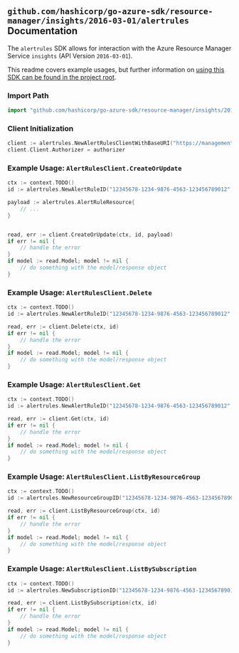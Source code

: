 
## `github.com/hashicorp/go-azure-sdk/resource-manager/insights/2016-03-01/alertrules` Documentation

The `alertrules` SDK allows for interaction with the Azure Resource Manager Service `insights` (API Version `2016-03-01`).

This readme covers example usages, but further information on [using this SDK can be found in the project root](https://github.com/hashicorp/go-azure-sdk/tree/main/docs).

### Import Path

```go
import "github.com/hashicorp/go-azure-sdk/resource-manager/insights/2016-03-01/alertrules"
```


### Client Initialization

```go
client := alertrules.NewAlertRulesClientWithBaseURI("https://management.azure.com")
client.Client.Authorizer = authorizer
```


### Example Usage: `AlertRulesClient.CreateOrUpdate`

```go
ctx := context.TODO()
id := alertrules.NewAlertRuleID("12345678-1234-9876-4563-123456789012", "example-resource-group", "alertRuleValue")

payload := alertrules.AlertRuleResource{
	// ...
}


read, err := client.CreateOrUpdate(ctx, id, payload)
if err != nil {
	// handle the error
}
if model := read.Model; model != nil {
	// do something with the model/response object
}
```


### Example Usage: `AlertRulesClient.Delete`

```go
ctx := context.TODO()
id := alertrules.NewAlertRuleID("12345678-1234-9876-4563-123456789012", "example-resource-group", "alertRuleValue")

read, err := client.Delete(ctx, id)
if err != nil {
	// handle the error
}
if model := read.Model; model != nil {
	// do something with the model/response object
}
```


### Example Usage: `AlertRulesClient.Get`

```go
ctx := context.TODO()
id := alertrules.NewAlertRuleID("12345678-1234-9876-4563-123456789012", "example-resource-group", "alertRuleValue")

read, err := client.Get(ctx, id)
if err != nil {
	// handle the error
}
if model := read.Model; model != nil {
	// do something with the model/response object
}
```


### Example Usage: `AlertRulesClient.ListByResourceGroup`

```go
ctx := context.TODO()
id := alertrules.NewResourceGroupID("12345678-1234-9876-4563-123456789012", "example-resource-group")

read, err := client.ListByResourceGroup(ctx, id)
if err != nil {
	// handle the error
}
if model := read.Model; model != nil {
	// do something with the model/response object
}
```


### Example Usage: `AlertRulesClient.ListBySubscription`

```go
ctx := context.TODO()
id := alertrules.NewSubscriptionID("12345678-1234-9876-4563-123456789012")

read, err := client.ListBySubscription(ctx, id)
if err != nil {
	// handle the error
}
if model := read.Model; model != nil {
	// do something with the model/response object
}
```
